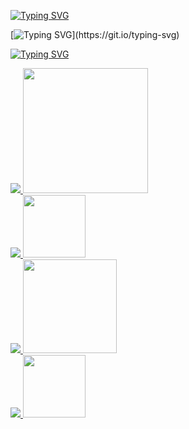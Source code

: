 [![Typing SVG](https://readme-typing-svg.herokuapp.com?font=Fira+Code&size=30&duration=1&pause=1500&color=F7F7F7&center=true&multiline=true&repeat=false&width=900&height=100&lines=%22La+%C3%BAnica+forma+de+ir+r%C3%A1pido+es+yendo+bien.%22;%E2%80%94+Robert+C.+Martin+(Uncle+Bob))](https://git.io/typing-svg)

[![Typing SVG](https://readme-typing-svg.herokuapp.com?font=Fira+Code&size=30&duration=1&pause=1500&color=F7F7F7&multiline=true&repeat=false&width=1400&height=200&lines=%F0%9F%A4%99%F0%9F%8F%BEHola+soy+Kevin;Actualmente+soy+tecnologo+en+analisis+y+desarrollo+de+software,;mi+curiosidad+me+ha+impulsado+a+explorar+nuevas+tecnolog%C3%ADas+y;+a+mejorar+mis+habilidades+para+desarrollar+soluciones+de+software;efectivas+e+innovadoras.)](https://git.io/typing-svg)

[![Typing SVG](https://readme-typing-svg.herokuapp.com?font=Fira+Code&weight=600&size=30&duration=1&pause=1500&color=2367FF&multiline=true&repeat=false&lines=StacK+Tecnol%C3%B3gico)](https://git.io/typing-svg)

<div>
  <a href="https://git.io/typing-svg">
    <img src="https://readme-typing-svg.herokuapp.com?font=Fira+Code&size=22&duration=1&pause=1500&color=FFFCFC&multiline=true&repeat=false&width=140&height=40&lines=Languages:" />
  </a>
  <a href="https://skillicons.dev">
    <img width="200px" src="https://skillicons.dev/icons?i=js,php,cs,dotnet" />
  </a>
</div>
<div>
  <a href="https://git.io/typing-svg">
    <img src="https://readme-typing-svg.herokuapp.com?font=Fira+Code&size=22&duration=1&pause=1500&color=FFFCFC&multiline=true&repeat=false&width=141&height=40&lines=DataBases:" />
  </a>
  <a href="https://skillicons.dev">
    <img width="100px" src="https://skillicons.dev/icons?i=mysql,mongodb" />
  </a>
</div>
<div>
  <a href="https://git.io/typing-svg">
    <img src="https://readme-typing-svg.herokuapp.com?font=Fira+Code&size=22&duration=1&pause=1500&color=FFFCFC&multiline=true&repeat=false&width=151&height=40&lines=FrameWorks:" />
  </a>
  <a href="https://skillicons.dev">
    <img width="150px" src="https://skillicons.dev/icons?i=react,laravel,bootstrap" />
  </a>
</div>
<div>
  <a href="https://git.io/typing-svg">
    <img src="https://readme-typing-svg.herokuapp.com?font=Fira+Code&size=22&duration=1&pause=1500&color=FFFCFC&multiline=true&repeat=false&width=131&height=40&lines=Tools:" />
  </a>
  <a href="https://skillicons.dev">
    <img width="100px" src="https://skillicons.dev/icons?i=docker,postman" />
  </a>
</div>
